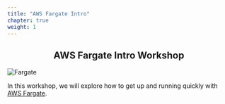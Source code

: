 ```yaml
---
title: "AWS Fargate Intro"
chapter: true
weight: 1
---
```


<div style="text-align: center"><h2>AWS Fargate Intro Workshop</h2></div>

![Fargate](images/fargate.png)

In this workshop, we will explore how to get up and running quickly with [AWS Fargate](https://aws.amazon.com/fargate/).
